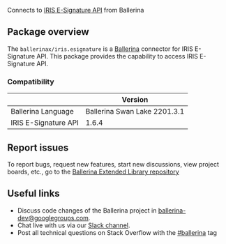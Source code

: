 Connects to [IRIS E-Signature API](https://www.iriscrm.com/api) from Ballerina

## Package overview
The `ballerinax/iris.esignature` is a [Ballerina](https://ballerina.io/) connector for IRIS E-Signature API.
This package provides the capability to access IRIS E-Signature API.

### Compatibility
|                               | Version                         |
|-------------------------------|---------------------------------|
| Ballerina Language            | Ballerina Swan Lake 2201.3.1      | 
| IRIS E-Signature API          | 1.6.4                           |

## Report issues
To report bugs, request new features, start new discussions, view project boards, etc., go to the [Ballerina Extended Library repository](https://github.com/ballerina-platform/ballerina-extended-library)

## Useful links
- Discuss code changes of the Ballerina project in [ballerina-dev@googlegroups.com](mailto:ballerina-dev@googlegroups.com).
- Chat live with us via our [Slack channel](https://ballerina.io/community/slack/).
- Post all technical questions on Stack Overflow with the [#ballerina](https://stackoverflow.com/questions/tagged/ballerina) tag
